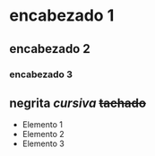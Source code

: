 # encabezado 1
## encabezado 2
### encabezado 3

**negrita**
*cursiva*
~~tachado~~
---



- Elemento 1
- Elemento 2
- Elemento 3
